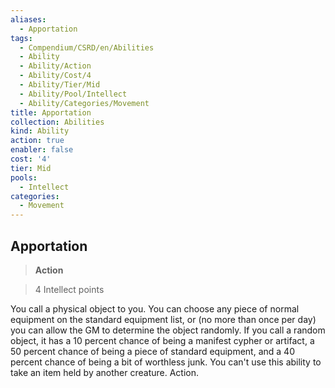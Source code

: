 ```yaml
---
aliases:
  - Apportation
tags:
  - Compendium/CSRD/en/Abilities
  - Ability
  - Ability/Action
  - Ability/Cost/4
  - Ability/Tier/Mid
  - Ability/Pool/Intellect
  - Ability/Categories/Movement
title: Apportation
collection: Abilities
kind: Ability
action: true
enabler: false
cost: '4'
tier: Mid
pools:
  - Intellect
categories:
  - Movement
---
```

## Apportation    
>**Action**    
>4 Intellect points  
    
You call a physical object to you. You can choose any piece of normal equipment on the standard equipment list, or (no more than once per day) you can allow the GM to determine the object randomly. If you call a random object, it has a 10 percent chance of being a manifest cypher or artifact, a 50 percent chance of being a piece of standard equipment, and a 40 percent chance of being a bit of worthless junk. You can't use this ability to take an item held by another creature. Action.